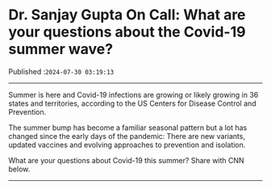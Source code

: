 # Dr. Sanjay Gupta On Call: What are your questions about the Covid-19 summer wave?

Published :`2024-07-30 03:19:13`

---

Summer is here and Covid-19 infections are growing or likely growing in 36 states and territories, according to the US Centers for Disease Control and Prevention.

The summer bump has become a familiar seasonal pattern but a lot has changed since the early days of the pandemic: There are new variants, updated vaccines and evolving approaches to prevention and isolation.

What are your questions about Covid-19 this summer? Share with CNN below.

---

